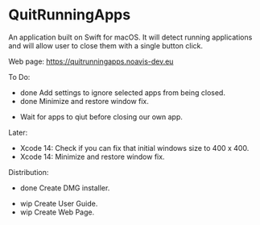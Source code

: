 # QuitRunningApps

An application built on Swift for macOS. It will detect running applications and will allow user to close them with a single button click.

Web page: https://quitrunningapps.noavis-dev.eu

To Do:
+ done Add settings to ignore selected apps from being closed.
+ done Minimize and restore window fix.
- Wait for apps to qiut before closing our own app.

Later:
- Xcode 14: Check if you can fix that initial windows size to 400 x 400.
- Xcode 14: Minimize and restore window fix.

Distribution:
+ done Create DMG installer.
- wip Create User Guide.
- wip Create Web Page.
